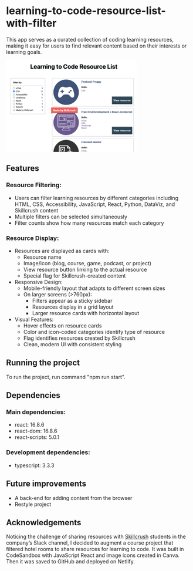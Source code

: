 # learning-to-code-resource-list-with-filter
<p>This app serves as a curated collection of coding learning resources, making it easy for users to find relevant content based on their interests or learning goals.</p>
<img src="img/learning_to_code_resource_list.png" alt="screenshot preview of the app" height="250px">

## Features
### Resource Filtering:
- Users can filter learning resources by different categories including HTML, CSS, Accessibility, JavaScript, React, Python, DataViz, and Skillcrush content
- Multiple filters can be selected simultaneously
- Filter counts show how many resources match each category
### Resource Display:
- Resources are displayed as cards with:
    - Resource name
    - Image/icon (blog, course, game, podcast, or project)
    - View resource button linking to the actual resource
    - Special flag for Skillcrush-created content
- Responsive Design:
    - Mobile-friendly layout that adapts to different screen sizes
    - On larger screens (>760px):
        - Filters appear as a sticky sidebar
        - Resources display in a grid layout
        - Larger resource cards with horizontal layout
- Visual Features:
    - Hover effects on resource cards
    - Color and icon-coded categories identify type of resource
    - Flag identifies resources created by Skillcrush
    - Clean, modern UI with consistent styling

## Running the project
To run the project, run command "npm run start".

## Dependencies
### Main dependencies:
- react: 16.8.6
- react-dom: 16.8.6
- react-scripts: 5.0.1
### Development dependencies:
- typescript: 3.3.3

## Future improvements
- A back-end for adding content from the browser
- Restyle project

## Acknowledgements
Noticing the challenge of sharing resources with <a href="skillcrush.com" target="_blank">Skillcrush</a> students in the company’s Slack channel, I decided to augment a course project that filtered hotel rooms to share resources for learning to code. It was built in CodeSandbox with JavaScript React and image icons created in Canva. Then it was saved to GitHub and deployed on Netlify.
